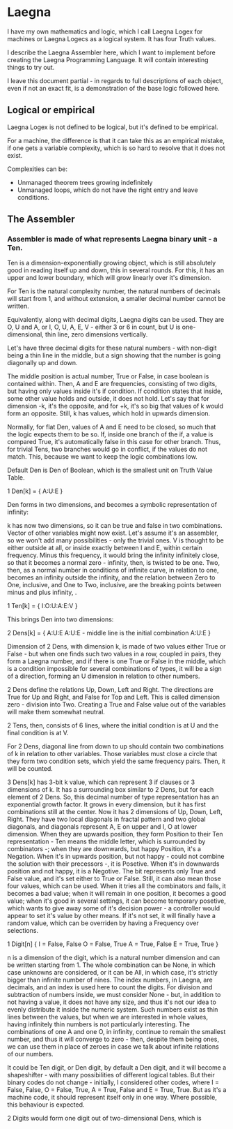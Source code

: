 # Laegna

I have my own mathematics and logic, which I call Laegna Logex for machines or Laegna Logecs as a logical system. It has four Truth values.

I describe the Laegna Assembler here, which I want to implement before creating the Laegna Programming Language. It will contain interesting things to try out.

I leave this document partial - in regards to full descriptions of each object, even if not an exact fit, is a demonstration of the base logic followed here.

## Logical or empirical

Laegna Logex is not defined to be logical, but it's defined to be empirical.

For a machine, the difference is that it can take this as an empirical mistake, if one gets a variable complexity, which is so hard to resolve that it does not exist.

Complexities can be:
* Unmanaged theorem trees growing indefinitely
* Unmanaged loops, which do not have the right entry and leave conditions.

## The Assembler

### Assembler is made of what represents Laegna binary unit - a Ten.

Ten is a dimension-exponentially growing object, which is still absolutely good in reading itself up and down, this in several rounds. For this, it has an upper and lower boundary, which will grow linearly over it's dimension.

For Ten is the natural complexity number, the natural numbers of decimals will start from 1, and without extension, a smaller decimal number cannot be written.

Equivalently, along with decimal digits, Laegna digits can be used. They are O, U and A, or I, O, U, A, E, V - either 3 or 6 in count, but U is one-dimensional, thin line, zero dimensions vertically. 

Let's have three decimal digits for these natural numbers - with non-digit being a thin line in the middle, but a sign showing that the number is going diagonally up and down.

The middle position is actual number, True or False, in case boolean is contained within. Then, A and E are frequencies, consisting of two digits, but having only values inside it's if condition. If condition states that inside, some other value holds and outside, it does not hold. Let's say that for  dimension -k, it's the opposite, and for +k, it's so big that values of k would form an opposite. Still, k has values, which hold in upwards dimension.

Normally, for flat Den, values of A and E need to be closed, so much that the logic expects them to be so. If, inside one branch of the if, a value is compared True, it's automatically false in this case for other branch. Thus, for trivial Tens, two branches would go in conflict, if the values do not match. This, because we want to keep the logic combinations low.

Default Den is Den of Boolean, which is the smallest unit on Truth Value Table.

1 Den[k] = {
    A:U:E
}

Den forms in two dimensions, and becomes a symbolic representation of infinity:

k has now two dimensions, so it can be true and false in two combinations. Vector of other variables might now exist. Let's assume it's an assembler, so we won't add many possibilities - only the trivial ones. V is thought to be either outside at all, or inside exactly between I and E, within certain frequency. Minus this frequency, it would bring the infinity infinitely close, so that it becomes a normal zero - infinity, then, is twisted to be one. Two, then, as a normal number in conditions of infinite curve, in relation to one, becomes an infinity outside the infinity, and the relation between Zero to One, inclusive, and One to Two, inclusive, are the breaking points between minus and plus infinity, .

1 Ten[k] = {
    I:O:U:A:E:V
}

This brings Den into two dimensions:

2 Dens[k] = {
    A:U:E
    A:U:E - middle line is the initial combination
    A:U:E
}

Dimension of 2 Dens, with dimension k, is made of two values either True or False - but when one finds such two values in a row, coupled in pairs, they form a Laegna number, and if there is one True or False in the middle, which is a condition impossible for several combinations of types, it will be a sign of a direction, forming an U dimension in relation to other numbers.

2 Dens define the relations Up, Down, Left and Right. The directions are True for Up and Right, and False for Top and Left. This is called dimension zero - division into Two. Creating a True and False value out of the variables will make them somewhat neutral.

2 Tens, then, consists of 6 lines, where the initial condition is at U and the final condition is at V.

For 2 Dens, diagonal line from down to up should contain two combinations of k in relation to other variables. Those variables must close a circle that they form two condition sets, which yield the same frequency pairs. Then, it will be counted.

3 Dens[k] has 3-bit k value, which can represent 3 if clauses or 3 dimensions of k. It has a surrounding box similar to 2 Dens, but for each element of 2 Dens. So, this decimal number of type representation has an exponential growth factor. It grows in every dimension, but it has first combinations still at the center. Now it has 2 dimensions of Up, Down, Left, Right. They have two local diagonals in fractal pattern and two global diagonals, and diagonals represent A, E on upper and I, O at lower dimension. When they are upwards position, they form Position to their Ten representation - Ten means the middle letter, which is surrounded by combinators -; when they are downwards, but happy Position, it's a Negation. When it's in upwards position, but not happy - could not combine the solution with their precessors -, it is Posetive. When it's in downwards position and not happy, it is a Negotive. The bit represents only True and False value, and it's set either to True or False. Still, it can also mean those four values, which can be used. When it tries all the combinators and fails, it becomes a bad value; when it will remain in one position, it becomes a good value; when it's good in several settings, it can become temporary posetive, which wants to give away some of it's decision power - a controller would appear to set it's value by other means. If it's not set, it will finally have a random value, which can be overriden by having a Frequency over selections.

1 Digit[n] {
    I = False, False
    O = False, True
    A = True, False
    E = True, True
}

n is a dimension of the digit, which is a natural number dimension and can be written starting from 1. The whole combination can be None, in which case unknowns are considered, or it can be All, in which case, it's strictly bigger than infinite number of nines. The index numbers, in Laegna, are decimals, and an index is used here to count the digits. For division and subtraction of numbers inside, we must consider None - but, in addition to not having a value, it does not have any size, and thus it's not our idea to evenly distribute it inside the numeric system. Such numbers exist as thin lines between the values, but when we are interested in whole values, having infinitely thin numbers is not particularly interesting. The combinations of one A and one O, in infinity, continue to remain the smallest number, and thus it will converge to zero - then, despite them being ones, we can use them in place of zeroes in case we talk about infinite relations of our numbers. 

It could be Ten digit, or Den digit, by default a Den digit, and it will become a shapeshifter - with many possibilities of different logical tables. But their binary codes do not change - initially, I considered other codes, where I = False, False, O = False, True, A = True, False and E = True, True. But as it's a machine code, it should represent itself only in one way. Where possible, this behaviour is expected.

2 Digits would form one digit out of two-dimensional Dens, which is 